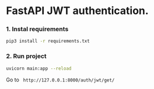 # FastAPI JWT authentication.

### 1. Instal requirements

```bash
pip3 install -r requirements.txt
```

### 2. Run project

```bash
uvicorn main:app --reload
```

Go to ``` http://127.0.0.1:8000/auth/jwt/get/```